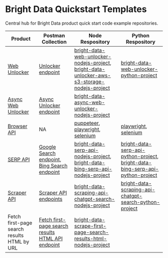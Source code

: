 # Bright Data Quickstart Templates
Central hub for Bright Data product quick start code example repositories.

| Product | Postman Collection | Node Respository | Python Respository |
|---------|------------|-------------|-------------|
| [Web Unlocker](https://brightdata.com/products/web-unlocker) |[Unlocker endpoint](https://www.postman.com/bright-data-api/bright-data-api/request/f0g939o/unlock-website)| [bright-data-web-unlocker-nodejs-project](https://github.com/luminati-io/bright-data-web-unlocker-nodejs-project), [bright-data-unlocker-aws-s3-storage-nodejs-project](https://github.com/brightdata/bright-data-unlocker-aws-s3-storage-nodejs-project)|[bright-data-web-unlocker-python-project](https://github.com/luminati-io/bright-data-web-unlocker-python-project)|
| [Async Web Unlocker](https://brightdata.com/products/web-unlocker) |[Async Unlocker endpoint](https://www.postman.com/bright-data-api/bright-data-api/request/5bmflk0/asynchronous-unlock-website)|[bright-data-async-web-unlocker-nodejs-project](https://github.com/brightdata/bright-data-async-web-unlocker-nodejs-project)||
| [Browser API](https://brightdata.com/products/scraping-browser) |NA| [puppeteer](https://github.com/luminati-io/bright-data-scraping-browser-nodejs-puppeteer-project), [playwright](https://github.com/luminati-io/bright-data-scraping-browser-nodejs-playwright-project), [selenium](https://github.com/luminati-io/bright-data-scraping-browser-nodejs-selenium-project) | [playwright](https://github.com/brightdata/bright-data-browser-api-python-playwright-project), [selenium](https://github.com/brightdata/bright-data-browser-api-python-selenium-project) |
| [SERP API](https://brightdata.com/products/serp-api) | [Google Search endpoint](https://www.postman.com/bright-data-api/bright-data-api/request/kpq952m/google-search-serp), [Bing Search endpoint](https://www.postman.com/bright-data-api/bright-data-api/request/uzaea2u/bing-search) | [bright-data-serp-api-nodejs-project](https://github.com/luminati-io/bright-data-serp-api-nodejs-project), [bright-data-bing-serp-api-nodejs-project](https://github.com/brightdata/bright-data-bing-serp-api-nodejs-project)| [bright-data-serp-api-python-project](https://github.com/brightdata/bright-data-serp-api-python-project), [bright-data-bing-serp-api-python-project](https://github.com/brightdata/bright-data-bing-serp-api-python-project)|
| [Scraper API](https://brightdata.com/products/web-scraper)| [Scraper API endpoints](https://www.postman.com/bright-data-api/bright-data-api/folder/6gbnh9x/web-scrapers)| [bright-data-scraping-api-chatgpt-search-nodejs-project](https://github.com/brightdata/bright-data-scrape-chatgpt-search-nodejs-project)|[bright-data-scraping-api-chatgpt-search-python-project](https://github.com/brightdata/bright-data-scrape-chatgpt-search-python-project)|
| Fetch first-page search results HTML by URL | [Fetch first-page search results HTML API endpoint](https://www.postman.com/bright-data-api/bright-data-api/folder/6gbnh9x/web-scrapers)| [bright-data-scrape-first-page-search-results-html-nodejs-project](https://github.com/brightdata/bright-data-scrape-first-page-search-results-html-nodejs-project)||

